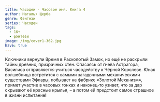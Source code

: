 ```yaml
---
title: Часодеи - Часовое имя. Книга 4
author: Наталья Щерба
genre: Фэнтези
series: Часодеи
tags:
  - 16+
  - фэнтези
image: /img/cover1-362.jpg
have: true
---
```

Ключники вернули Время в Расколотый Замок, но ещё не раскрыли тайны древних, призрачных стен. Спасаясь от гнева Астрагора, Василиса отправляется учиться часодейству к Чёрной Королеве. Юная волшебница встретится с самыми загадочными механическими существами Эфлары, побывает на фабрике «Золотой Механизм», примет участие в часовых гонках и наконец-то узнает, что за дар скрывают её красные крылья, – а потом ей предстоит самое страшное в жизни испытание!